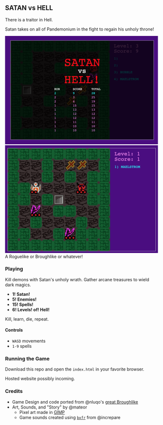 ## SATAN vs HELL
There is a traitor in Hell.

Satan takes on all of Pandemonium in the fight to regain his unholy throne!

![Game1](img/game1.png)
![Game2](img/game2.png)
A Roguelike or Broughlike or whatever!
### Playing
Kill demons with Satan's unholy wrath. Gather arcane treasures to wield dark magics.

* **1! Satan!**
* **5! Enemies!**
* **15! Spells!**
* **6! Levels! of! Hell!**

Kill, learn, die, repeat.

#### Controls
* `WASD` movements
* `1-9` spells


### Running the Game
Download this repo and open the `index.html` in your favorite browser.

Hosted website possibly incoming.

### Credits
* Game Design and code ported from @nluqo's [great Broughlike](https://nluqo.github.io/broughlike-tutorial)
* Art, Sounds, and "Story" by @mateor
  - Pixel art made in [GIMP](https://www.gimp.org)
  - Game sounds created using [`bxfr`](https://www.bfxr.net) from @increpare
